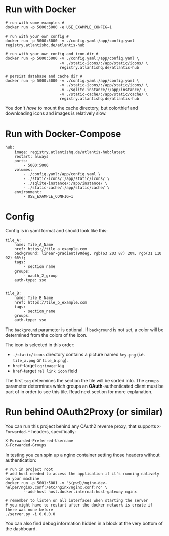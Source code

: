 # Run with Docker

    # run with some examples #
    docker run -p 5000:5000 -e USE_EXAMPLE_CONFIG=1

    # run with your own config #
    docker run -p 5000:5000 -v ./config.yaml:/app/config.yaml registry.atlantishq.de/atlantis-hub

    # run with your own config and icon-dir #
    docker run -p 5000:5000 -v ./config.yaml:/app/config.yaml \
                            -v ./static-icons/:/app/static/icons/ \
                            registry.atlantishq.de/atlantis-hub

    # persist database and cache dir #
    docker run -p 5000:5000 -v ./config.yaml:/app/config.yaml \
                            -v ./static-icons/:/app/static/icons/ \
                            -v ./sqlite-instance/:/app/instance/ \
                            -v ./static-cache/:/app/static/cache/ \
                            registry.atlantishq.de/atlantis-hub

You don't *have* to mount the cache directory, but colorthief and downloading icons and images is relatively slow.

# Run with Docker-Compose

    hub:
        image: registry.atlantishq.de/atlantis-hub:latest
        restart: always
        ports:
            - 5000:5000
        volumes:
            - ./config.yaml:/app/config.yaml \
            - ./static-icons/:/app/static/icons/ \
            - ./sqlite-instance/:/app/instance/ \
            - ./static-cache/:/app/static/cache/ \
        environment:
            - USE_EXAMPLE_CONFIG=1

# Config
Config is in yaml format and should look like this:

    tile_A:
        name: Tile_A_Name
        href: https://tile_a_example.com
        background: linear-gradient(90deg, rgb(63 203 87) 20%, rgb(31 110 92) 65%);
        tags:
            - section_name
        groups:
            - oauth_2_group
        auth-type: sso
    
    
    tile_B:
        name: Tile_B_Name
        href: https://tile_b_example.com
        tags:
            - section_name
        groups:
        auth-type: sso

The `background` parameter is optional. If `background` is not set, a color will be determined from the colors of the icon.

The icon is selected in this order:
- `./static/icons` directory contains a picture named `key.png` (i.e. `tile_a.png` or `tile_b.png`).
- `href`-target `og:image`-tag
- `href`-target `rel link icon` field

The first `tag` determines the section the tile will be sorted into.
The `groups` parameter determines which groups an **OAuth**-authenticated client must be part of in order to see this tile. Read next section for more explanation.

# Run behind OAuth2Proxy (or similar)
You can run this project behind any OAuth2 reverse proxy, that supports `X-Forwarded-*` headers, specifically:

    X-Forwarded-Preferred-Username
    X-Forwarded-Groups

In testing you can spin up a nginx container setting those headers without authentication:

    # run in project root
    # add host needed to access the application if it's running natively on your machine
    docker run -p 5001:5001 -v "$(pwd)/nginx-dev-helper/nginx.conf:/etc/nginx/nginx.conf:ro" \
            --add-host host.docker.internal:host-gateway nginx

    # remember to listen on all interfaces when starting the server
    # you might have to restart after the docker network is create if there was none before
    ./server.py -i 0.0.0.0

You can also find debug information hidden in a block at the very bottom of the dashboard.
